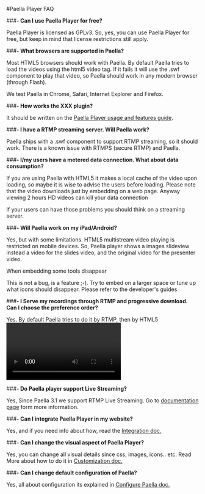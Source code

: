#Paella Player FAQ

###**- Can I use Paella Player for free?**

Paella Player is licensed as GPLv3. So, yes, you can use Paella Player for free, but keep in mind that license restrictions still apply.

###**- What browsers are supported in Paella?**

Most HTML5 browsers should work with Paella. By default Paella tries to load the videos using the html5 video tag. If it fails it will use the .swf component to play that video, so Paella should work in any modern browser (through Flash).

We test Paella in Chrome, Safari, Internet Explorer and Firefox.

###**- How works the XXX plugin?**

It should be written on the [Paella Player usage and features guide](plugin_creation.md).

###**- I have a RTMP streaming server. Will Paella work?**

Paella ships with a .swf component to support RTMP streaming, so it should work. There is a known issue with RTMPS (secure RTMP) and Paella.

###**- I/my users have a metered data connection. What about data consumption?**

If you are using Paella with HTML5 it makes a local cache of the video upon loading, so maybe it is wise to advise the users before loading. Please note that the video downloads just by embedding on a web page. Anyway viewing 2 hours HD videos can kill your data connection

If your users can have those problems you should think on a streaming server.

###**- Will Paella work on my iPad/Android?**

Yes, but with some limitations. HTML5 multistream video playing is restricted on mobile devices. So, Paella player shows a images slideview instead a video for the slides video, and the original video for the presenter video.

When embedding some tools disappear

This is not a bug, is a feature ;-). Try to embed on a larger space or tune up what icons should disappear. Please refer to the developer's guides

###**- I Serve my recordings through RTMP and progressive download. Can I choose the preference order?**

Yes. By default Paella tries to do it by RTMP, then by HTML5 <video> tag and as the last option through flash. You can change the order of these options in the config file, as described in the [Paella Player configuration guide](config.md).

###**- Do Paella player support Live Streaming?**

Yes, Since Paella 3.1 we support RTMP Live Streaming. Go to [documentation page](README.md) form more information.

###**- Can I integrate Paella Player in my website?**

Yes, and if you need info about how, read the [Integration doc.](integrate.md)

###**- Can I change the visual aspect of Paella Player?**

Yes, you can change all visual details since css, images, icons.. etc. 
Read More about how to do it in [Customization doc.](customize_newskin.md)

###**- Can I change default configuration of Paella?**

Yes, all about configuration its explained in [Configure Paella doc.](configure.md)

